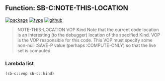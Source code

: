 ## Function: SB-C:NOTE-THIS-LOCATION
[![package](https://img.shields.io/badge/Package-SB--C-5f9ea0.svg?style=social&colorA=999999)](../) [![type](https://img.shields.io/badge/Type-Function-5f9ea0.svg?style=social&colorA=999999)](../#function) [![github](https://img.shields.io/badge/GitHub-View_the_source-5f9ea0.svg?style=social&colorA=999999&logo=github)](https://github.com/sbcl/sbcl/blob/master/src/compiler/late-vmdef.lisp/) 

> NOTE-THIS-LOCATION VOP Kind
> Note that the current code location is an interesting (to the debugger)
> location of the specified Kind. VOP is the VOP responsible for this code.
> This VOP must specify some non-null :SAVE-P value (perhaps :COMPUTE-ONLY) so
> that the live set is computed.

### Lambda list
```cl
(sb-c::vop sb-c::kind)
```
